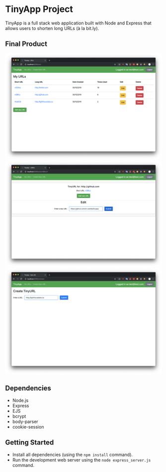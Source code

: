 # TinyApp Project

TinyApp is a full stack web application built with Node and Express that allows users to shorten long URLs (à la bit.ly).

## Final Product

!["Main URL list with linked short URL and URL, URL creation date, visit count, edit and delete"](https://raw.githubusercontent.com/m-wardle/tinyapp/master/docs/url-index.png)
!["Short URL individual view with edit option to reassign URL."](https://raw.githubusercontent.com/m-wardle/tinyapp/master/docs/url-edit.png)
!["Basic URL Creation."](https://raw.githubusercontent.com/m-wardle/tinyapp/master/docs/new-urls-page.png)

## Dependencies

- Node.js
- Express
- EJS
- bcrypt
- body-parser
- cookie-session

## Getting Started

- Install all dependencies (using the `npm install` command).
- Run the development web server using the `node express_server.js` command.